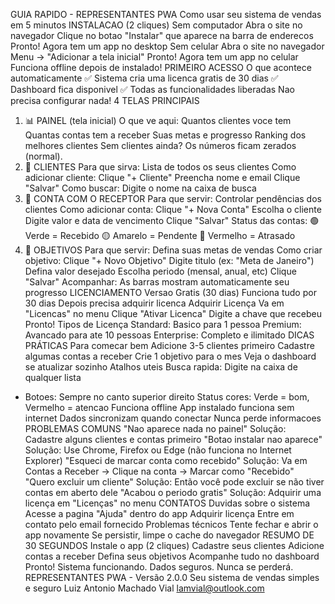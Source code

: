 GUIA RAPIDO - REPRESENTANTES PWA
Como usar seu sistema de vendas em 5 minutos
INSTALACAO (2 cliques)
Sem computador
Abra o site no navegador
Clique no botao "Instalar" que aparece na barra de enderecos
Pronto! Agora tem um app no desktop
Sem celular
Abra o site no navegador
Menu → "Adicionar a tela inicial"
Pronto! Agora tem um app no celular
Funciona offline depois de instalado!
PRIMEIRO ACESSO
O que acontece automaticamente
✅ Sistema cria uma licenca gratis de 30 dias
✅ Dashboard fica disponivel
✅ Todas as funcionalidades liberadas
Nao precisa configurar nada!
4 TELAS PRINCIPAIS
1. 📊 PAINEL (tela inicial)
O que ve aqui:
Quantos clientes voce tem
Quantas contas tem a receber
Suas metas e progresso
Ranking dos melhores clientes
Sem clientes ainda? Os números ficam zerados (normal).
2. 👥 CLIENTES
Para que sirva: Lista de todos os seus clientes
Como adicionar cliente:
Clique "+ Cliente"
Preencha nome e email
Clique "Salvar"
Como buscar: Digite o nome na caixa de busca
3. 💼 CONTA COM O RECEPTOR
Para que servir: Controlar pendências dos clientes
Como adicionar conta:
Clique "+ Nova Conta"
Escolha o cliente
Digite valor e data de vencimento
Clique "Salvar"
Status das contas:
🟢 Verde = Recebido
🟡 Amarelo = Pendente
🔴 Vermelho = Atrasado
4. 🎯 OBJETIVOS
Para que servir: Defina suas metas de vendas
Como criar objetivo:
Clique "+ Novo Objetivo"
Digite titulo (ex: "Meta de Janeiro")
Defina valor desejado
Escolha periodo (mensal, anual, etc)
Clique "Salvar"
Acompanhar: As barras mostram automaticamente seu progresso
LICENCIAMENTO
Versao Gratis (30 dias)
Funciona tudo por 30 dias
Depois precisa adquirir licenca
Adquirir Licença
Va em "Licencas" no menu
Clique "Ativar Licenca"
Digite a chave que recebeu
Pronto!
Tipos de Licença
Standard: Basico para 1 pessoa
Premium: Avancado para ate 10 pessoas
Enterprise: Completo e ilimitado
DICAS PRÁTICAS
Para comecar bem
Adicione 3-5 clientes primeiro
Cadastre algumas contas a receber
Crie 1 objetivo para o mes
Veja o dashboard se atualizar sozinho
Atalhos uteis
Busca rapida: Digite na caixa de qualquer lista
+ Botoes: Sempre no canto superior direito
Status cores: Verde = bom, Vermelho = atencao
Funciona offline
App instalado funciona sem internet
Dados sincronizam quando conectar
Nunca perde informacoes
PROBLEMAS COMUNS
"Nao aparece nada no painel"
Solução: Cadastre alguns clientes e contas primeiro
"Botao instalar nao aparece"
Solução: Use Chrome, Firefox ou Edge (não funciona no Internet Explorer)
"Esqueci de marcar conta como recebido"
Solução: Va em Contas a Receber → Clique na conta → Marcar como "Recebido"
"Quero excluir um cliente"
Solução: Então você pode excluir se não tiver contas em aberto dele
"Acabou o periodo gratis"
Solução: Adquirir uma licença em "Licenças" no menu
CONTATOS
Duvidas sobre o sistema
Acesse a pagina "Ajuda" dentro do app
Adquirir licença
Entre em contato pelo email fornecido
Problemas técnicos
Tente fechar e abrir o app novamente
Se persistir, limpe o cache do navegador
RESUMO DE 30 SEGUNDOS
Instale o app (2 cliques)
Cadastre seus clientes
Adicione contas a receber
Defina seus objetivos
Acompanhe tudo no dashboard
Pronto! Sistema funcionando. Dados seguros. Nunca se perderá.
REPRESENTANTES PWA - Versão 2.0.0
Seu sistema de vendas simples e seguro
Luiz Antonio Machado Vial
lamvial@outlook.com